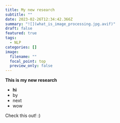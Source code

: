 ```yaml
---
title: My new research
subtitle: ""
date: 2023-02-26T12:34:42.366Z
summary: "![](what_is_image_processing.jpg.avif)"
draft: false
featured: true
tags:
  - NLP
categories: []
image:
  filename: ""
  focal_point: top
  preview_only: false
---
```

**This is my new research**

* **hi**
* by
* next
* wow



Check this out! :)
